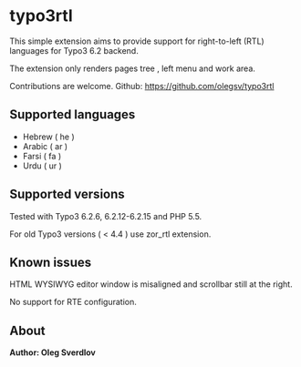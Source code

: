 # typo3rtl

This simple extension aims to provide support for right-to-left (RTL) languages for Typo3 6.2 backend.

The extension only renders pages tree , left menu and work area.

Contributions are welcome. Github: https://github.com/olegsv/typo3rtl


## Supported languages ###

* Hebrew ( he )
* Arabic ( ar )
* Farsi ( fa )
* Urdu ( ur )


## Supported versions ###

Tested with Typo3 6.2.6, 6.2.12-6.2.15 and PHP 5.5.

For old Typo3 versions ( < 4.4 ) use zor_rtl extension.

## Known issues

HTML WYSIWYG editor window is misaligned and scrollbar still at the right.

No support for RTE configuration.

## About

__Author: Oleg Sverdlov__

